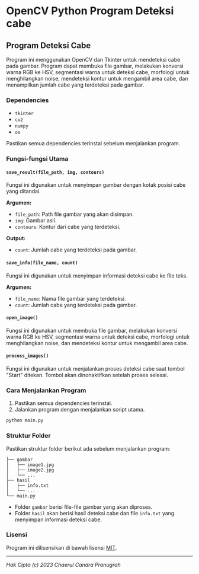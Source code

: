 # OpenCV Python Program Deteksi cabe

## Program Deteksi Cabe

Program ini menggunakan OpenCV dan Tkinter untuk mendeteksi cabe pada gambar. Program dapat membuka file gambar, melakukan konversi warna RGB ke HSV, segmentasi warna untuk deteksi cabe, morfologi untuk menghilangkan noise, mendeteksi kontur untuk mengambil area cabe, dan menampilkan jumlah cabe yang terdeteksi pada gambar.

### Dependencies
- `tkinter`
- `cv2`
- `numpy`
- `os`

Pastikan semua dependencies terinstal sebelum menjalankan program.

### Fungsi-fungsi Utama

#### `save_result(file_path, img, contours)`

Fungsi ini digunakan untuk menyimpan gambar dengan kotak posisi cabe yang ditandai.

**Argumen:**
- `file_path`: Path file gambar yang akan disimpan.
- `img`: Gambar asli.
- `contours`: Kontur dari cabe yang terdeteksi.

**Output:**
- `count`: Jumlah cabe yang terdeteksi pada gambar.

#### `save_info(file_name, count)`

Fungsi ini digunakan untuk menyimpan informasi deteksi cabe ke file teks.

**Argumen:**
- `file_name`: Nama file gambar yang terdeteksi.
- `count`: Jumlah cabe yang terdeteksi pada gambar.

#### `open_image()`

Fungsi ini digunakan untuk membuka file gambar, melakukan konversi warna RGB ke HSV, segmentasi warna untuk deteksi cabe, morfologi untuk menghilangkan noise, dan mendeteksi kontur untuk mengambil area cabe.

#### `process_images()`

Fungsi ini digunakan untuk menjalankan proses deteksi cabe saat tombol "Start" ditekan. Tombol akan dinonaktifkan setelah proses selesai.

### Cara Menjalankan Program

1. Pastikan semua dependencies terinstal.
2. Jalankan program dengan menjalankan script utama.

```bash
python main.py
```


### Struktur Folder

Pastikan struktur folder berikut ada sebelum menjalankan program:

```
├── gambar
│   ├── image1.jpg
│   ├── image2.jpg
│   └── ...
├── hasil
│   ├── info.txt
│   └── ...
└── main.py
```

- Folder `gambar` berisi file-file gambar yang akan diproses.
- Folder `hasil` akan berisi hasil deteksi cabe dan file `info.txt` yang menyimpan informasi deteksi cabe.

### Lisensi

Program ini dilisensikan di bawah lisensi [MIT](LICENSE).

---

*Hak Cipta (c) 2023 Chaerul Candra Pranugrah*
